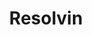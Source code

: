 ---
authors:
- ElisaSantarsiero
description: Resolvin
last-edited: 2022-02-21
organisms:
- Homo sapiens
redirect_from:
- /index.php/Pathway:WP5191
- /instance/WP5191
schema-jsonld:
- '@context': https://schema.org/
  '@id': https://wikipathways.github.io/pathways/WP5191.html
  '@type': Dataset
  creator:
    '@type': Organization
    name: WikiPathways
  description: Resolvin
  keywords:
  - Adenylate cyclase
  - RvE1
  - FPR2
  - NFkB
  - ERK
  - LTB4
  - 'phosphatidylinositol 3-kinase '
  - LTB4R
  - MTORC2
  - PDK1
  - AKT1
  - RvD1
  - TNF-α signaling
  - cAMP
  - G protein-coupled receptor kinase
  - CMKLR1
  - ATP
  license: CC0
  name: Resolvin
seo: CreativeWork
title: Resolvin
wpid: WP5191
---